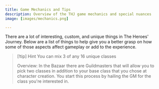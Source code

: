 ```yaml
---
title: Game Mechanics and Tips
description: Overview of the THJ game mechanics and special nuances
image: [images/mechanics.png]

---
```


There are a lot of interesting, custom, and unique things in The Heroes' Journey. Below are a list of things to help give you a better grasp on how some of those aspects affect gameplay or add to the experience.

> [!tip] Hint You can mix 3 of any 16 unique classes
>
> Overview: In the Bazaar there are Guildmasters that will allow you to pick two classes in addition to your base class that you chose at character creation. You start this process by hailing the GM for the class you're interested in.

